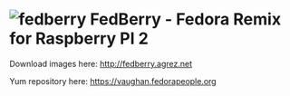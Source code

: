 # ![fedberry](https://avatars2.githubusercontent.com/u/16729488?v=3&s=40) FedBerry - Fedora Remix for Raspberry PI 2


Download images here: http://fedberry.agrez.net

Yum repository here: https://vaughan.fedorapeople.org
